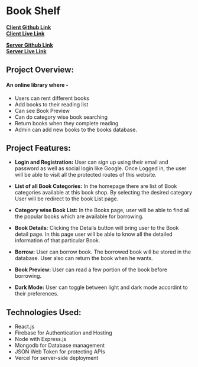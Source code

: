 # Book Shelf
**[ Client Github Link](https://github.com/smbmunna/bookshelf)**
<br>
**[ Client Live Link](https://bookshelf-e4b68.web.app/)**

**[ Server Github Link](https://github.com/smbmunna/bookshelf-server)**
<br>
**[ Server Live Link](https://bookshelfserver-brown.vercel.app/)**

##  Project Overview: 
#### An online library where -  
- Users can rent different books 
- Add books to their reading list 
- Can see Book Preview 
- Can do category wise book searching
- Return books when they complete reading
- Admin can add new books to the books database.  

##  Project Features: 

- **Login and Registration:** User can sign up using their email and password as well as social login like Google. Once Logged in, the user will be able to visit all the protected routes of this website. 

- **List of all Book Categories:** In the homepage there are list of Book categories available at this book shop. By selecting the desired category User will be redirect to the book List page. 

- **Category wise Book List:** In the Books page, user will be able to find all the popular books which are available for borrowing. 

- **Book Details:** Clicking the Details button will bring user to the Book detail page. In this page user will be able to know all the detailed information of that particular Book. 

- **Borrow:** User can borrow book. The borrowed book will be stored in the database. User also can return the book when he wants. 

- **Book Preview:** User can read a few portion of the book before borrowing. 

- **Dark Mode:** User can toggle between light and dark mode accordint to their preferences. 


##  Technologies Used: 
- React.js 
- Firebase for Authentication and Hosting
- Node with Express.js
- Mongodb for Database management
- JSON Web Token for protecting APIs
- Vercel for server-side deployment
